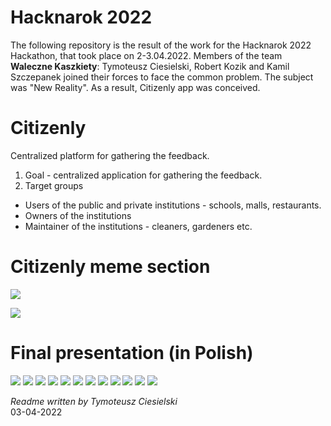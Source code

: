 # Hacknarok 2022
The following repository is the result of the work for the Hacknarok 2022 Hackathon,
that took place on 2-3.04.2022. Members of the team **Waleczne Kaszkiety**:
Tymoteusz Ciesielski, Robert Kozik and Kamil Szczepanek joined their forces to face the common problem.
The subject was "New Reality". As a result, Citizenly app was conceived.

# Citizenly
Centralized platform for gathering the feedback.

1. Goal - centralized application for gathering the feedback.
2. Target groups 
- Users of the public and private institutions - schools, malls, restaurants.
- Owners of the institutions
- Maintainer of the institutions - cleaners, gardeners etc.

# Citizenly meme section
![](presentation/Citizenly_meme_EN.jpg)

![](presentation/Double_app_meme_EN.jpg)

# Final presentation (in Polish)
![](presentation/Citizenly.png)
![](presentation/Citizenly(1).png)
![](presentation/Citizenly(2).png)
![](presentation/Citizenly(3).png)
![](presentation/Citizenly(4).png)
![](presentation/Citizenly(5).png)
![](presentation/Citizenly(6).png)
![](presentation/Citizenly(7).png)
![](presentation/Citizenly(8).png)
![](presentation/Citizenly(9).png)
![](presentation/Citizenly(10).png)
![](presentation/Citizenly(11).png)

*Readme written by Tymoteusz Ciesielski* \
03-04-2022